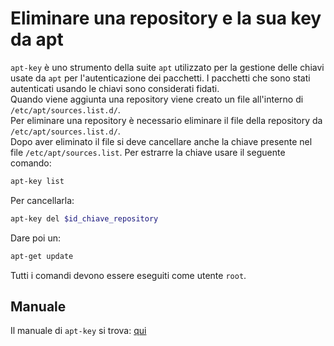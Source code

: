 # Eliminare una repository e la sua key da apt
`apt-key` è uno strumento della suite `apt` utilizzato per la gestione delle chiavi usate da `apt` per l'autenticazione dei pacchetti. I pacchetti che sono stati autenticati usando le chiavi sono considerati fidati.  
Quando viene aggiunta una repository viene creato un file all'interno di `/etc/apt/sources.list.d/`.  
Per eliminare una repository è necessario eliminare il file della repository da `/etc/apt/sources.list.d/`.  
Dopo aver eliminato il file si deve cancellare anche la chiave presente nel file `/etc/apt/sources.list`. Per estrarre la chiave usare il seguente comando:  
```bash
apt-key list
```

Per cancellarla:
```bash
apt-key del $id_chiave_repository
```

Dare poi un:
```bash
apt-get update
```

Tutti i comandi devono essere eseguiti come utente `root`.

## Manuale
Il manuale di `apt-key` si trova: [qui](http://manpages.ubuntu.com/manpages/precise/man8/apt-key.8.html "Manuale apt-key")